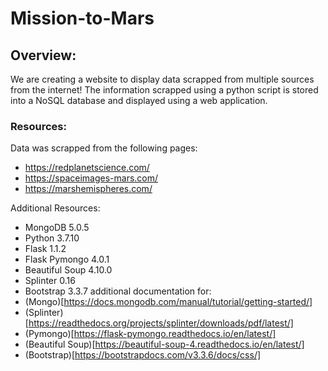 # Mission-to-Mars
## Overview:
We are creating a website to display data scrapped from multiple sources from the internet! The information scrapped using a python script is stored into a NoSQL database and displayed using a web application.

### Resources:
Data was scrapped from the following pages:
- https://redplanetscience.com/
- https://spaceimages-mars.com/
- https://marshemispheres.com/

Additional Resources: 
- MongoDB 5.0.5 
- Python 3.7.10
- Flask 1.1.2
- Flask Pymongo 4.0.1
- Beautiful Soup 4.10.0
- Splinter 0.16
- Bootstrap 3.3.7
additional documentation for:
- (Mongo)[https://docs.mongodb.com/manual/tutorial/getting-started/]
- (Splinter)[https://readthedocs.org/projects/splinter/downloads/pdf/latest/]
- (Pymongo)[https://flask-pymongo.readthedocs.io/en/latest/]
- (Beautiful Soup)[https://beautiful-soup-4.readthedocs.io/en/latest/]
- (Bootstrap)[https://bootstrapdocs.com/v3.3.6/docs/css/]

